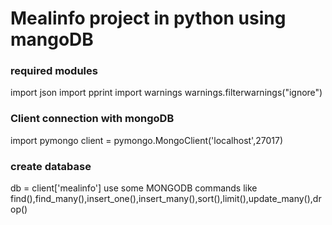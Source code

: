 # Mealinfo project in python using mangoDB
### required modules 
 import json
import pprint
import warnings
 warnings.filterwarnings("ignore")
### Client connection with mongoDB
 import pymongo
client = pymongo.MongoClient('localhost',27017)
### create database 
db = client['mealinfo']
use some MONGODB commands like find(),find_many(),insert_one(),insert_many(),sort(),limit(),update_many(),drop()
